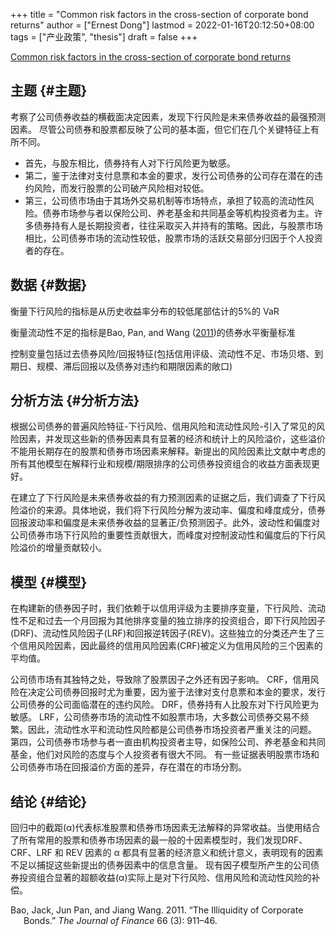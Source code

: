 +++
title = "Common risk factors in the cross-section of corporate bond returns"
author = ["Ernest Dong"]
lastmod = 2022-01-16T20:12:50+08:00
tags = ["产业政策", "thesis"]
draft = false
+++

[Common risk factors in the cross-section of corporate bond returns](https://www.sciencedirect.com/science/article/pii/S0304405X18302095)


## 主题 {#主题}

考察了公司债券收益的横截面决定因素，发现下行风险是未来债券收益的最强预测因素。
尽管公司债券和股票都反映了公司的基本面，但它们在几个关键特征上有所不同。

-   首先，与股东相比，债券持有人对下行风险更为敏感。
-   第二，鉴于法律对支付息票和本金的要求，发行公司债券的公司存在潜在的违约风险，而发行股票的公司破产风险相对较低。
-   第三，公司债市场由于其场外交易机制等市场特点，承担了较高的流动性风险。债券市场参与者以保险公司、养老基金和共同基金等机构投资者为主。许多债券持有人是长期投资者，往往采取买入并持有的策略。因此，与股票市场相比，公司债券市场的流动性较低，股票市场的活跃交易部分归因于个人投资者的存在。


## 数据 {#数据}

衡量下行风险的指标是从历史收益率分布的较低尾部估计的5%的 VaR

衡量流动性不足的指标是Bao, Pan, and Wang (<a href="#citeproc_bib_item_1">2011</a>)的债券水平衡量标准

控制变量包括过去债券风险/回报特征(包括信用评级、流动性不足、市场贝塔、到期日、规模、滞后回报以及债券对违约和期限因素的敞口)


## 分析方法 {#分析方法}

根据公司债券的普遍风险特征-下行风险、信用风险和流动性风险-引入了常见的风险因素，并发现这些新的债券因素具有显著的经济和统计上的风险溢价，这些溢价不能用长期存在的股票和债券市场因素来解释。新提出的风险因素比文献中考虑的所有其他模型在解释行业和规模/期限排序的公司债券投资组合的收益方面表现更好。

在建立了下行风险是未来债券收益的有力预测因素的证据之后，我们调查了下行风险溢价的来源。具体地说，我们将下行风险分解为波动率、偏度和峰度成分，债券回报波动率和偏度是未来债券收益的显著正/负预测因子。此外，波动性和偏度对公司债券市场下行风险的重要性贡献很大，而峰度对控制波动性和偏度后的下行风险溢价的增量贡献较小。


## 模型 {#模型}

在构建新的债券因子时，我们依赖于以信用评级为主要排序变量，下行风险、流动性不足和过去一个月回报为其他排序变量的独立排序的投资组合，即下行风险因子(DRF)、流动性风险因子(LRF)和回报逆转因子(REV)。这些独立的分类还产生了三个信用风险因素，因此最终的信用风险因素(CRF)被定义为信用风险的三个因素的平均值。

公司债市场有其独特之处，导致除了股票因子之外还有因子影响。
CRF，信用风险在决定公司债券回报时尤为重要，因为鉴于法律对支付息票和本金的要求，发行公司债券的公司面临潜在的违约风险。
DRF，债券持有人比股东对下行风险更为敏感。
LRF，公司债券市场的流动性不如股票市场，大多数公司债券交易不频繁。因此，流动性水平和流动性风险都是公司债券市场投资者严重关注的问题。
第四，公司债券市场参与者一直由机构投资者主导，如保险公司、养老基金和共同基金，他们对风险的态度与个人投资者有很大不同。
有一些证据表明股票市场和公司债券市场在回报溢价方面的差异，存在潜在的市场分割。


## 结论 {#结论}

回归中的截距(α)代表标准股票和债券市场因素无法解释的异常收益。当使用结合了所有常用的股票和债券市场因素的最一般的十因素模型时，我们发现DRF、CRF、LRF 和 REV 因素的 α 都具有显著的经济意义和统计意义，表明现有的因素不足以捕捉这些新提出的债券因素中的信息含量。
现有因子模型所产生的公司债券投资组合显著的超额收益(α)实际上是对下行风险、信用风险和流动性风险的补偿。

<style>.csl-entry{text-indent: -1.5em; margin-left: 1.5em;}</style><div class="csl-bib-body">
  <div class="csl-entry"><a id="citeproc_bib_item_1"></a>Bao, Jack, Jun Pan, and Jiang Wang. 2011. “The Illiquidity of Corporate Bonds.” <i>The Journal of Finance</i> 66 (3): 911–46.</div>
</div>